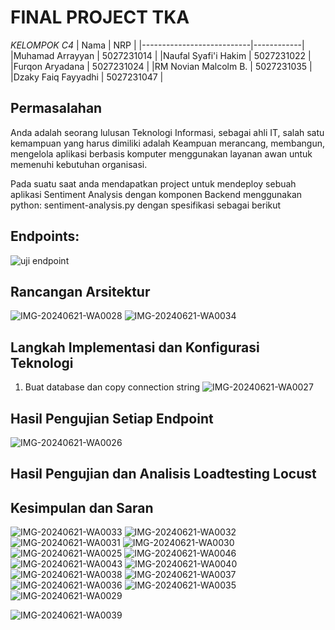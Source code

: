 # FINAL PROJECT TKA

*KELOMPOK C4*
| Nama | NRP |
|---------------------------|------------|
|Muhamad Arrayyan | 5027231014 |
|Naufal Syafi'i Hakim | 5027231022 |
|Furqon Aryadana | 5027231024 |
|RM Novian Malcolm B. | 5027231035 |
|Dzaky Faiq Fayyadhi | 5027231047 |

## Permasalahan 
Anda adalah seorang lulusan Teknologi Informasi, sebagai ahli IT, salah satu kemampuan yang harus dimiliki adalah Keampuan merancang, membangun, mengelola aplikasi berbasis komputer menggunakan layanan awan untuk memenuhi kebutuhan organisasi.

Pada suatu saat anda mendapatkan project untuk mendeploy sebuah aplikasi Sentiment Analysis dengan komponen Backend menggunakan python: sentiment-analysis.py dengan spesifikasi sebagai berikut

## Endpoints:
![uji endpoint](https://github.com/Satsujinki99/FP_TKA-C4/assets/151041878/443e26a7-efea-4448-8628-b4cd676c3ccc)


## Rancangan Arsitektur
![IMG-20240621-WA0028](https://github.com/Satsujinki99/FP_TKA-C4/assets/151041878/79f4c770-89cf-4cbd-939b-edeb507a61c9)
![IMG-20240621-WA0034](https://github.com/Satsujinki99/FP_TKA-C4/assets/151041878/f28e3679-ef3c-41e8-a559-159e3519c99a)

## Langkah Implementasi dan Konfigurasi Teknologi
1. Buat database dan copy connection string
![IMG-20240621-WA0027](https://github.com/Satsujinki99/FP_TKA-C4/assets/151041878/64eb825f-d926-4c47-a1c8-847fa4687857)

## Hasil Pengujian Setiap Endpoint

![IMG-20240621-WA0026](https://github.com/Satsujinki99/FP_TKA-C4/assets/151041878/15115398-685d-4af6-975b-6ac5fcc860c7)

## Hasil Pengujian dan Analisis Loadtesting Locust

## Kesimpulan dan Saran
![IMG-20240621-WA0033](https://github.com/Satsujinki99/FP_TKA-C4/assets/151041878/daac992c-160b-4f88-841f-e4b05821087b)
![IMG-20240621-WA0032](https://github.com/Satsujinki99/FP_TKA-C4/assets/151041878/07565147-658f-4c29-9268-8ae3c68b2ea6)
![IMG-20240621-WA0031](https://github.com/Satsujinki99/FP_TKA-C4/assets/151041878/06721cb8-2bd8-44a5-b172-427218414f19)
![IMG-20240621-WA0030](https://github.com/Satsujinki99/FP_TKA-C4/assets/151041878/08046d18-7d7a-4431-b8ba-c5f0568ecfe3)
![IMG-20240621-WA0025](https://github.com/Satsujinki99/FP_TKA-C4/assets/151041878/27653ef2-15ec-41c3-a121-d6876559c8bd)
![IMG-20240621-WA0046](https://github.com/Satsujinki99/FP_TKA-C4/assets/151041878/405efef2-fc00-44f7-a7f6-847a673eaef1)
![IMG-20240621-WA0043](https://github.com/Satsujinki99/FP_TKA-C4/assets/151041878/e7e59be6-3301-42fa-94e0-594eee8d57bd)
![IMG-20240621-WA0040](https://github.com/Satsujinki99/FP_TKA-C4/assets/151041878/e0118fc2-df19-4a0f-940a-0539396ba8f4)
![IMG-20240621-WA0038](https://github.com/Satsujinki99/FP_TKA-C4/assets/151041878/48aaa045-e436-4825-aca4-9235daf339c0)
![IMG-20240621-WA0037](https://github.com/Satsujinki99/FP_TKA-C4/assets/151041878/ada0be8d-763a-453e-b8b8-3f1d8718f41e)
![IMG-20240621-WA0036](https://github.com/Satsujinki99/FP_TKA-C4/assets/151041878/f079aada-89ad-4fe9-be0a-0ebc7193f655)
![IMG-20240621-WA0035](https://github.com/Satsujinki99/FP_TKA-C4/assets/151041878/1486c132-ca3a-4836-b8c7-73ec28a98c2d)
![IMG-20240621-WA0029](https://github.com/Satsujinki99/FP_TKA-C4/assets/151041878/79956232-1688-4952-bc46-164ce3d6de35)

![IMG-20240621-WA0039](https://github.com/Satsujinki99/FP_TKA-C4/assets/151041878/f1e6fba0-3e88-4036-81f0-96320de30ca1)
